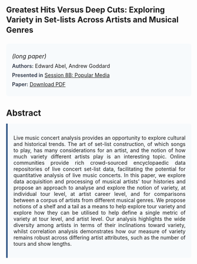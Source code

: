 
<style>    
    h2 {
        margin-top: 0;
        margin-bottom: 1.5rem;
        line-height: 1.3;
    }
    
    h3 {
        margin-top: 2rem;
        margin-bottom: 1rem;
        font-size: 1.4rem;
        font-weight:bold;
    }
    
    .metadata {
        background-color: #f7fafc;
        padding: 1rem;
        border-radius: 6px;
        margin-bottom: 2rem;
    }
    
    .metadata p {
        margin: 0.5rem 0;
    }
    
    .abstract {
        text-align: justify;
        padding: 1rem;
        background-color: #f7fafc;
        border-left: 4px solid #2c5282;
        border-radius: 0 6px 6px 0;
    }
    
    strong {
        color: #2d3748;
        font-weight: 600;
    }
</style>
<main role="main">
<h2>Greatest Hits Versus Deep Cuts: Exploring Variety in Set-lists Across Artists and Musical Genres</h2>

<section class="metadata">
<p style='font-size:1rem'><i>(long paper)</i></p>
<p><strong>Authors:</strong> Edward Abel, Andrew Goddard</p>
<p><strong>Presented in</strong> <a href="/programme/#session8B">Session 8B: Popular Media</a></p>
<p><strong>Paper:</strong> <a href="https://ceur-ws.org/Vol-3558/paper102.pdf">Download PDF</a></p>
</section>

<section>
<h3>Abstract</h3>
<div class="abstract">
<p>Live music concert analysis provides an opportunity to explore cultural and historical trends.  The art of set-list construction, of which songs to play, has many considerations for an artist, and the notion of how much variety different artists play is an interesting topic.  Online communities provide rich crowd-sourced encyclopaedic data repositories of live concert set-list data, facilitating the potential for quantitative analysis of live music concerts.   In this paper, we explore data acquisition and processing of musical artists' tour histories and propose an approach to analyse and explore the notion of variety, at individual tour level, at artist career level, and for comparisons between a corpus of artists from different musical genres.  We propose notions of a shelf and a tail as a means to help explore tour variety and explore how they can be utilised to help define a single metric of variety at tour level, and artist level.  Our analysis highlights the wide diversity among artists in terms of their inclinations toward variety, whilst correlation analysis demonstrates how our measure of variety remains robust across differing artist attributes, such as the number of tours and show lengths.</p>
</div>
</section>
</main>